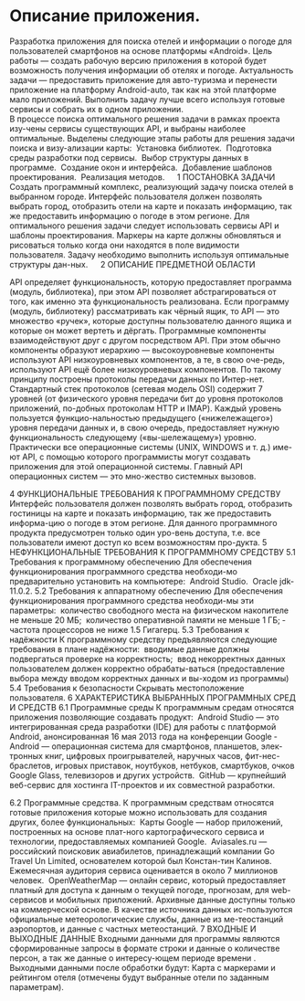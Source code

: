 # Описание приложения.
Разработка приложения для поиска отелей и информации о погоде для пользователей смартфонов на основе платформы «Android». 
Цель работы — создать рабочую версию приложения в которой будет возможность получения информации об отелях и погоде. 
Актуальность задачи — предоставить приложение для авто-туризма и перенести приложение на платформу Android-auto, так как на этой платформе мало приложений. 
Выполнить задачу лучше всего используя готовые сервисы и собрать их в одном приложении. 	
В процессе поиска оптимального решения задачи в рамках проекта изу-чены сервисы  существующих API, и выбраны наиболее оптимальные.
Выделены следующие этапы работы для решения задачи поиска и визу-ализации карты:
­	Установка библиотек.
­	Подготовка среды разработки под сервисы.
­	Выбор структуры данных в программе.
­	Создание окон и интерфейса.
­	Добавление шаблонов проектирования.
­	Реализация методов.
 
1	ПОСТАНОВКА ЗАДАЧИ
Создать программный комплекс, реализующий задачу поиска отелей в выбранном городе.
Интерфейс пользователя должен позволять выбрать город, отобразить отели на карте и показать информацию, так же предоставить информацию о погоде в этом регионе.
Для оптимального решения задачи следует использовать сервисы API и шаблоны проектирования.
Маркеры на карте должны обновляться и рисоваться только когда они находятся в поле видимости пользователя.
Задачу необходимо выполнить используя оптимальные структуры дан-ных.
 
2	ОПИСАНИЕ ПРЕДМЕТНОЙ ОБЛАСТИ

API определяет функциональность, которую предоставляет программа (модуль, библиотека), при этом API позволяет абстрагироваться от того, как именно эта функциональность реализована.
Если программу (модуль, библиотеку) рассматривать как чёрный ящик, то API — это множество «ручек», которые доступны пользователю данного ящика и которые он может вертеть и дёргать.
Программные компоненты взаимодействуют друг с другом посредством API. При этом обычно компоненты образуют иерархию — высокоуровневые компоненты используют API низкоуровневых компонентов, а те, в свою оче-редь, используют API ещё более низкоуровневых компонентов.
По такому принципу построены протоколы передачи данных по Интер-нет. Стандартный стек протоколов (сетевая модель OSI) содержит 7 уровней (от физического уровня передачи бит до уровня протоколов приложений, по-добных протоколам HTTP и IMAP). Каждый уровень пользуется функцио-нальностью предыдущего («нижележащего») уровня передачи данных и, в свою очередь, предоставляет нужную функциональность следующему («вы-шележащему») уровню.
Практически все операционные системы (UNIX, WINDOWS и т. д.) име-ют API, с помощью которого программисты могут создавать приложения для этой операционной системы. Главный API операционных систем — это мно-жество системных вызовов. 

4	ФУНКЦИОНАЛЬНЫЕ ТРЕБОВАНИЯ К ПРОГРАММНОМУ СРЕДСТВУ
Интерфейс пользователя должен позволять выбрать город, отобразить гостиницы на карте и показать информацию, так же предоставить информа-цию о погоде в этом регионе.
Для данного программного продукта предусмотрен только один уро-вень доступа, т.е. все пользователи имеют доступ ко всем возможностям про-дукта.
5	НЕФУНКЦИОНАЛЬНЫЕ ТРЕБОВАНИЯ К
 ПРОГРАММНОМУ СРЕДСТВУ
5.1	Требования к программному обеспечению
Для обеспечения функционирования программного средства необходи-мо предварительно установить на компьютере:
­	Android Studio.
­	Oracle jdk-11.0.2.
5.2	Требования к аппаратному обеспечению
Для обеспечения функционирования программного средства необходи-мы эти параметры:
­	количество свободного места на физическом накопителе не меньше 20 МБ;
­	количество оперативной памяти не меньше 1 ГБ;
­	частота процессоров не ниже 1.5 Гигагерц.
5.3	Требования к надёжности
К программному средству предъявляются следующие требования в плане надёжности:
­	вводимые данные должны подвергаться проверке на корректность;
­	ввод некорректных данных пользователем должен корректно обрабаты-ваться (предоставление выбора между вводом корректных данных и вы-ходом из программы)
5.4	Требования к безопасности
Скрывать местоположение пользователя.
6	ХАРАКТЕРИСТИКА ВЫБРАННЫХ ПРОГРАММНЫХ СРЕД И СРЕДСТВ
6.1	Программные среды
К программным средам относятся приложения позволяющие создавать продукт:
­	Android Studio — это интегрированная среда разработки (IDE) для работы с платформой Android, анонсированная 16 мая 2013 года на конференции Google 
­	Android — операционная система для смартфонов, планшетов, элек-тронных книг, цифровых проигрывателей, наручных часов, фит-нес-браслетов, игровых приставок, ноутбуков, нетбуков, смартбуков, очков Google Glass, телевизоров и других устройств.
­	GitHub — крупнейший веб-сервис для хостинга IT-проектов и их совместной разработки.

6.2	Программные средства.
К программным средствам относятся готовые приложения которые можно использовать для создания других, более функциональных:
­	Карты Google — набор приложений, построенных на основе плат-ного картографического сервиса и технологии, предоставляемых компанией Google. 
­	Aviasales.ru — российский поисковик авиабилетов, принадлежащий компании Go Travel Un Limited, основателем которой был Констан-тин Калинов. Ежемесячная аудитория сервиса оценивается в около 7 миллионов человек. 
­	OpenWeatherMap — онлайн сервис, который предоставляет платный для доступа к данным о текущей погоде, прогнозам, для web-сервисов и мобильных приложений. Архивные данные доступны только на коммерческой основе. В качестве источника данных ис-пользуются официальные метеорологические службы, данные из ме-теостанций аэропортов, и данные с частных метеостанций.
7	ВХОДНЫЕ И ВЫХОДНЫЕ ДАННЫЕ
Входными данными для программы являются сформированные запросы в формате строки и данные о количестве персон, а так же данные о интересу-ющем периоде времени .
Выходными данными после обработки будут:
Карта с маркерами и рейтингом отеля (отмечены будут выбранные отели по заданным параметрам). 
